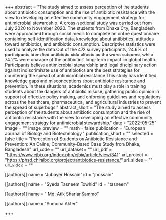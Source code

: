 +++
abstract = "The study aimed to assess perception of the students about antibiotic consumption and the rise of antibiotic resistance with the view to developing an effective community engagement strategy for antimicrobial stewardship. A cross-sectional study was carried out from July 2020 to November 2020. The students from Dhaka City, Bangladesh were approached through social media to complete an online questionnaire containing self-identification data, knowledge about antibiotics, attitudes toward antibiotics, and antibiotic consumption. Descriptive statistics were used to analyze the data.Out of the 472 survey participants, 24.6% of participants identified antibiotic side effects as the worst outcome, while 74.2% were unaware of the antibiotics’ long-term impact on global health. Participants believe antimicrobial stewardship and legal disciplinary action against indiscriminate use of antibiotics are the best strategies for countering the spread of antimicrobial resistance.This study has identified knowledge gaps and misconceptions about antibiotic resistance and prevention. In these situations, academics must play a role in training students about the dangers of antibiotic misuse, gathering public opinion in support of effective policy making, and enforcing guidelines and regulations across the healthcare, pharmaceutical, and agricultural industries to prevent the spread of superbugs."
abstract_short = "The study aimed to assess perception of the students about antibiotic consumption and the rise of antibiotic resistance with the view to developing an effective community engagement strategy for antimicrobial stewardship."
date = "2022-05-25"
image = ""
image_preview = ""
math = false
publication = "European Journal of Biology and Biotechnology "
publication_short = ""
selected = false
title = "Perception of Students on Antibiotic Resistance and Prevention: An Online, Community-Based Case Study from Dhaka, Bangladesh"
url_code = ""
url_dataset = ""
url_pdf = "https://www.ejbio.org/index.php/ejbio/article/view/341"
url_project = "https://phsd.chiralbd.org/project/antibiotics-resistance/"
url_slides = ""
url_video = ""

[[authors]]
    name = "Jubayer Hossain"
    id = "jhossain"
    
[[authors]]
    name = "Syeda Tasneem Towhid"
    id = "tasneem"
    
[[authors]]
    name = " Md. Atik Shariar Sammo"
    
    
[[authors]]
    name = "Sumona Akter"
   

+++
